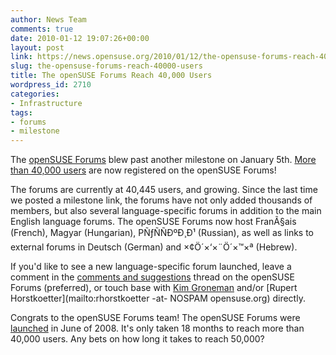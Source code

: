 ```yaml
---
author: News Team
comments: true
date: 2010-01-12 19:07:26+00:00
layout: post
link: https://news.opensuse.org/2010/01/12/the-opensuse-forums-reach-40000-users/
slug: the-opensuse-forums-reach-40000-users
title: The openSUSE Forums Reach 40,000 Users
wordpress_id: 2710
categories:
- Infrastructure
tags:
- forums
- milestone
---
```


The [openSUSE Forums](http://forums.opensuse.org/) blew past another milestone on January 5th. [More than 40,000 users](http://forums.opensuse.org/announcements/430087-40-000-member-milestone.html) are now registered on the openSUSE Forums!

The forums are currently at 40,445 users, and growing. Since the last time we posted a milestone link, the forums have not only added thousands of members, but also several language-specific forums in addition to the main English language forums. The openSUSE Forums now host FranÃ§ais (French), Magyar (Hungarian), PÑƒÑÑÐºÐ¸Ð¹ (Russian), as well as links to external forums in Deutsch (German) and ×¢Ö´×‘×¨Ö´×™×ª (Hebrew).

If you'd like to see a new language-specific forum launched, leave a comment in the [comments and suggestions](http://forums.opensuse.org/forums-comments-suggestions/) thread on the openSUSE Forums (preferred), or touch base with [Kim Groneman](mailto:kgroneman@novell.com) and/or [Rupert Horstkoetter](mailto:rhorstkoetter -at- NOSPAM opensuse.org) directly.

Congrats to the openSUSE Forums team! The openSUSE Forums were [launched](http://news.opensuse.org/2008/06/10/opensuse-launches-merged-forums/) in June of 2008. It's only taken 18 months to reach more than 40,000 users. Any bets on how long it takes to reach 50,000?
